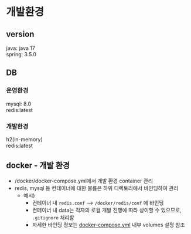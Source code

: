 # 개발환경
## version
java: java 17  
spring: 3.5.0  

## DB
### 운영환경  
mysql: 8.0  
redis:latest

### 개발환경
h2(in-memory)  
redis:latest

## docker - 개발 환경
- /docker/docker-compose.yml에서 개발 환경 container 관리
- redis, mysql 등 컨테이너에 대한 불륨은 하위 디렉토리에서 바인딩하여 관리
  - 예시)
    - 컨테이너 내 `redis.conf` --> `/docker/redis/conf` 에 바인딩
    - 컨테이너 내 data는 각자의 로컬 개발 진행에 따라 상이할 수 있으므로, `.gitignore` 처리함
    - 자세한 바인딩 정보는 [docker-compose.yml](../../docker/docker-compose.yml) 내부 volumes 설정 참조
